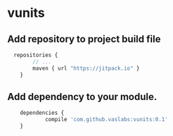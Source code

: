 # vunits

## Add repository to project build file
```javascript
  repositories {
	    // ...
	    maven { url "https://jitpack.io" }
	}
```

## Add dependency to your module.

```javascript
  	dependencies {
	        compile 'com.github.vaslabs:vunits:0.1'
	}
```
